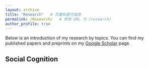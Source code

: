```yaml
---
layout: archive
title: "Research"   # 页面标题可自改
permalink: /Research/   # 修改 URL 为 /research/
author_profile: true
---
```


Below is an introduction of my research by topics. You can find my published papers and preprints on my [Google Scholar](https://scholar.google.com/citations?user=UCWX53IAAAAJ&hl=en&inst=5778974199078678248) page.

## Social Cognition ##
